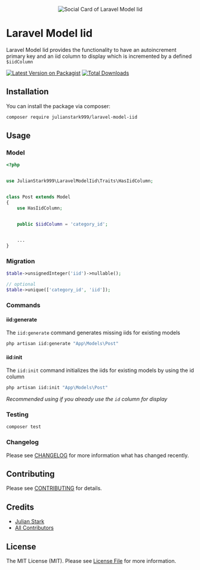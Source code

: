 <p align="center"><img src="https://banners.beyondco.de/laravel-model-iid.png?theme=light&packageManager=composer+require&packageName=julianstark999%2Flaravel-model-iid&pattern=circuitBoard&style=style_2&description=&md=1&showWatermark=0&fontSize=100px&images=database&widths=350&heights=350" alt="Social Card of Laravel Model Iid"></p>

# Laravel Model Iid

Laravel Model Iid provides the functionality to have an autoincrement primary key and an iid column to display which is incremented by a defined `$iidColumn`

[![Latest Version on Packagist](https://img.shields.io/packagist/v/julianstark999/laravel-model-iid.svg?style=flat-square)](https://packagist.org/packages/julianstark999/laravel-model-iid)
[![Total Downloads](https://img.shields.io/packagist/dt/julianstark999/laravel-model-iid.svg?style=flat-square)](https://packagist.org/packages/julianstark999/laravel-model-iid)

## Installation

You can install the package via composer:
```bash
composer require julianstark999/laravel-model-iid
```

## Usage

### Model

```php
<?php


use JulianStark999\LaravelModelIid\Traits\HasIidColumn;


class Post extends Model
{
    use HasIidColumn;


    public $iidColumn = 'category_id';

    
    ...
}
```

### Migration

```php
$table->unsignedInteger('iid')->nullable();

// optional
$table->unique(['category_id', 'iid']);
```

### Commands

#### iid:generate

The `iid:generate` command generates missing iids for existing models
```bash
php artisan iid:generate "App\Models\Post"
```

#### iid:init

The `iid:init` command initializes the iids for existing models by using the id column
```bash
php artisan iid:init "App\Models\Post"
```
*Recommended using if you already use the `id` column for display*


### Testing

``` bash
composer test
```

### Changelog

Please see [CHANGELOG](CHANGELOG.md) for more information what has changed recently.

## Contributing

Please see [CONTRIBUTING](CONTRIBUTING.md) for details.

## Credits

- [Julian Stark](https://github.com/julianstark999)
- [All Contributors](../../contributors)

## License

The MIT License (MIT). Please see [License File](LICENSE.md) for more information.

